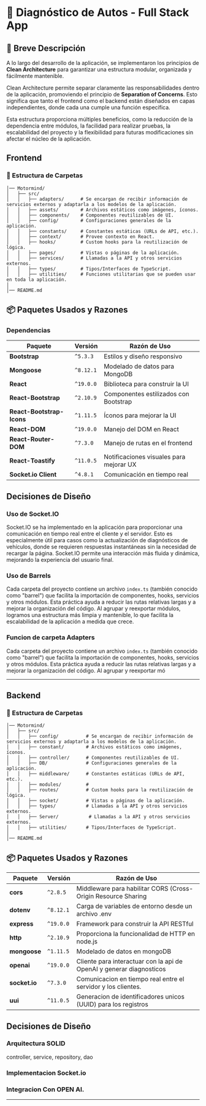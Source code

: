 # 🚗 Diagnóstico de Autos - Full Stack App

## 🏁 Breve Descripción

A lo largo del desarrollo de la aplicación, se implementaron los principios de **Clean Architecture** para garantizar una estructura modular, organizada y fácilmente mantenible.  

Clean Architecture permite separar claramente las responsabilidades dentro de la aplicación, promoviendo el principio de **Separation of Concerns**. Esto significa que tanto el frontend como el backend están diseñados en capas independientes, donde cada una cumple una función específica.  

Esta estructura proporciona múltiples beneficios, como la reducción de la dependencia entre módulos, la facilidad para realizar pruebas, la escalabilidad del proyecto y la flexibilidad para futuras modificaciones sin afectar el núcleo de la aplicación.

## Frontend


### 📂 Estructura de Carpetas

```
│── Motormind/
│   ├── src/
│   │   ├── adapters/      # Se encargan de recibir información de servicios externos y adaptarla a los modelos de la aplicación.
│   │   ├── assets/        # Archivos estáticos como imágenes, íconos.
│   │   ├── components/    # Componentes reutilizables de UI.
│   │   ├── config/        # Configuraciones generales de la aplicación.
│   │   ├── constants/     # Constantes estáticas (URLs de API, etc.).
│   │   ├── context/       # Provee contexto en React.
│   │   ├── hooks/         # Custom hooks para la reutilización de lógica.
│   │   ├── pages/         # Vistas o páginas de la aplicación.
│   │   ├── services/      # Llamadas a la API y otros servicios externos.
│   │   ├── types/         # Tipos/Interfaces de TypeScript.
│   │   ├── utilities/     # Funciones utilitarias que se pueden usar en toda la aplicación.
│
│── README.md
```

## 📦 Paquetes Usados y Razones

### **Dependencias**

| Paquete | Versión | Razón de Uso |
|---------|---------|-------------|
| **Bootstrap** | `^5.3.3` | Estilos y diseño responsivo |
| **Mongoose** | `^8.12.1` | Modelado de datos para MongoDB |
| **React** | `^19.0.0` | Biblioteca para construir la UI |
| **React-Bootstrap** | `^2.10.9` | Componentes estilizados con Bootstrap |
| **React-Bootstrap-Icons** | `^1.11.5` | Íconos para mejorar la UI |
| **React-DOM** | `^19.0.0` | Manejo del DOM en React |
| **React-Router-DOM** | `^7.3.0` | Manejo de rutas en el frontend |
| **React-Toastify** | `^11.0.5` | Notificaciones visuales para mejorar UX |
| **Socket.io Client** | `^4.8.1` | Comunicación en tiempo real |

## Decisiones de Diseño

### Uso de Socket.IO
Socket.IO se ha implementado en la aplicación para proporcionar una comunicación en tiempo real entre el cliente y el servidor. Esto es especialmente útil para casos como la actualización de diagnósticos de vehículos, donde se requieren respuestas instantáneas sin la necesidad de recargar la página. Socket.IO permite una interacción más fluida y dinámica, mejorando la experiencia del usuario final.

### Uso de Barrels
Cada carpeta del proyecto contiene un archivo `index.ts` (también conocido como "barrel") que facilita la importación de componentes, hooks, servicios y otros módulos. Esta práctica ayuda a reducir las rutas relativas largas y a mejorar la organización del código. Al agrupar y reexportar módulos, logramos una estructura más limpia y mantenible, lo que facilita la escalabilidad de la aplicación a medida que crece.

### Funcion de carpeta Adapters
Cada carpeta del proyecto contiene un archivo `index.ts` (también conocido como "barrel") que facilita la importación de componentes, hooks, servicios y otros módulos. Esta práctica ayuda a reducir las rutas relativas largas y a mejorar la organización del código. Al agrupar y reexportar mó


---
## Backend


### 📂 Estructura de Carpetas

```
│── Motormind/
│   ├── src/
│   │   ├── config/          # Se encargan de recibir información de servicios externos y adaptarla a los modelos de la aplicación.
│   │   ├── constant/        # Archivos estáticos como imágenes, íconos.
│   │   ├── controller/      # Componentes reutilizables de UI.
│   │   ├── DB/              # Configuraciones generales de la aplicación.
│   │   ├── middleware/      # Constantes estáticas (URLs de API, etc.).
│   │   ├── modules/         #
│   │   ├── routes/          # Custom hooks para la reutilización de lógica.
│   │   ├── socket/          # Vistas o páginas de la aplicación.
│   │   ├── types/           # Llamadas a la API y otros servicios externos.
│   │   ├── Server/           # Llamadas a la API y otros servicios externos.
│   │   ├── utilities/       # Tipos/Interfaces de TypeScript.
│
│── README.md
```

## 📦 Paquetes Usados y Razones

| Paquete | Versión | Razón de Uso |
|---------|---------|-------------|
| **cors** | `^2.8.5` | Middleware para habilitar CORS (Cross-Origin Resource Sharing |
| **dotenv** | `^8.12.1` | Carga de variables de entorno desde un archivo .env |
| **express** | `^19.0.0` | Framework para construir la API RESTful |
| **http** | `^2.10.9` | Proporciona la funcionalidad de HTTP en node.js |
| **mongoose** | `^1.11.5` | Modelado de datos en mongoDB |
| **openai** | `^19.0.0` | Cliente para interactuar con la api de OpenAI y generar diagnosticos |
| **socket.io** | `^7.3.0` | Comunicacion en tiempo real entre el servidor y los clientes. |
| **uui** | `^11.0.5` | Generacion de identificadores unicos (UUID) para los registros |

## Decisiones de Diseño

### Arquitectura SOLID
controller, service, repository, dao

### Implementacion Socket.io

### Integracion Con OPEN AI.
---

